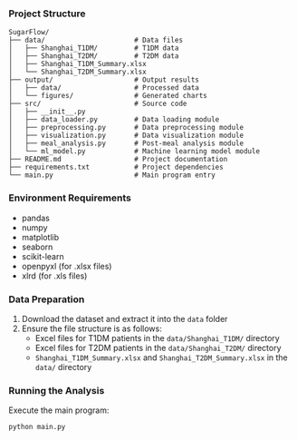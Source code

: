 ### Project Structure

```
SugarFlow/
├── data/                      # Data files
│   ├── Shanghai_T1DM/         # T1DM data
│   ├── Shanghai_T2DM/         # T2DM data
│   ├── Shanghai_T1DM_Summary.xlsx
│   └── Shanghai_T2DM_Summary.xlsx
├── output/                    # Output results
│   ├── data/                  # Processed data
│   └── figures/               # Generated charts
├── src/                       # Source code
│   ├── __init__.py
│   ├── data_loader.py         # Data loading module
│   ├── preprocessing.py       # Data preprocessing module
│   ├── visualization.py       # Data visualization module
│   ├── meal_analysis.py       # Post-meal analysis module
│   └── ml_model.py            # Machine learning model module
├── README.md                  # Project documentation
├── requirements.txt           # Project dependencies
└── main.py                    # Main program entry
```


### Environment Requirements

- pandas
- numpy
- matplotlib
- seaborn
- scikit-learn
- openpyxl (for .xlsx files)
- xlrd (for .xls files)

### Data Preparation

1. Download the dataset and extract it into the `data` folder
2. Ensure the file structure is as follows:
   - Excel files for T1DM patients in the `data/Shanghai_T1DM/` directory
   - Excel files for T2DM patients in the `data/Shanghai_T2DM/` directory
   - `Shanghai_T1DM_Summary.xlsx` and `Shanghai_T2DM_Summary.xlsx` in the `data/` directory

### Running the Analysis

Execute the main program:

```bash
python main.py
```